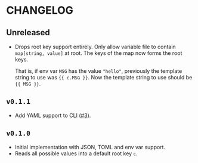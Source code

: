 # CHANGELOG

## Unreleased

- Drops root key support entirely. Only allow variable file to contain
  `map[string, value]` at root. The keys of the map now forms the root keys.

  That is, if env var `MSG` has the value `"hello"`, previously the template
  string to use was `{{ c.MSG }}`. Now the template string to use should be
  `{{ MSG }}`.

## `v0.1.1`

- Add YAML support to CLI ([#3](https://github.com/guangie88/tera-cli/pull/3)).

## `v0.1.0`

- Initial implementation with JSON, TOML and env var support.
- Reads all possible values into a default root key `c`.
